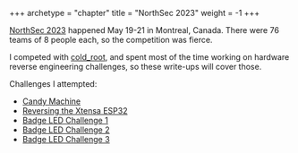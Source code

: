 +++
archetype = "chapter"
title = "NorthSec 2023"
weight = -1
+++

[NorthSec 2023](https://nsec.io) happened May 19-21 in Montreal, Canada. There were 76 teams of 8 people each, so the competition was fierce.

I competed with [cold_root](https://ctftime.org/team/120482), and spent most of the time working on hardware reverse engineering challenges, so these write-ups will cover those.

Challenges I attempted:
- [Candy Machine](candy-machine)
- [Reversing the Xtensa ESP32](challenge_led-0)
- [Badge LED Challenge 1](challenge_led-1)
- [Badge LED Challenge 2](challenge_led-2)
- [Badge LED Challenge 3](challenge_led-3)

